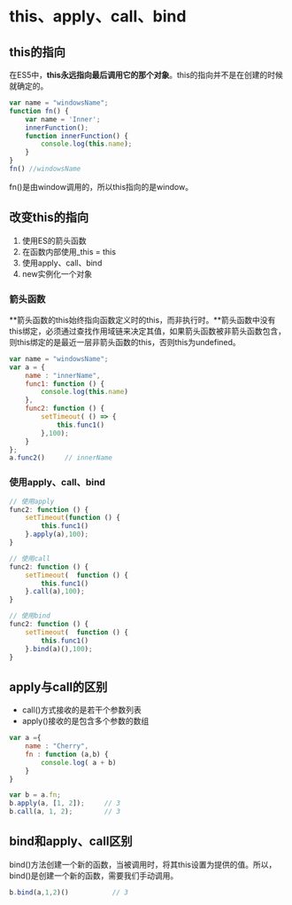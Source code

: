 # this、apply、call、bind

## this的指向

在ES5中，**this永远指向最后调用它的那个对象**。this的指向并不是在创建的时候就确定的。

```js
var name = "windowsName";
function fn() {
    var name = 'Inner';
    innerFunction();
    function innerFunction() {
        console.log(this.name);
    }
}
fn() //windowsName
```

fn\(\)是由window调用的，所以this指向的是window。

## 改变this的指向

1. 使用ES的箭头函数
2. 在函数内部使用\_this = this
3. 使用apply、call、bind
4. new实例化一个对象

### 箭头函数

**箭头函数的this始终指向函数定义时的this，而非执行时。**箭头函数中没有this绑定，必须通过查找作用域链来决定其值，如果箭头函数被非箭头函数包含，则this绑定的是最近一层非箭头函数的this，否则this为undefined。

```js
var name = "windowsName";
var a = {
    name : "innerName",
    func1: function () {
        console.log(this.name)     
    },
    func2: function () {
        setTimeout( () => {
            this.func1()
        },100);
    }
};
a.func2()     // innerName
```

### 使用apply、call、bind

```js
// 使用apply
func2: function () {
    setTimeout(function () {
        this.func1()
    }.apply(a),100);
}

// 使用call
func2: function () {
    setTimeout(  function () {
        this.func1()
    }.call(a),100);
}

// 使用bind
func2: function () {
    setTimeout(  function () {
        this.func1()
    }.bind(a)(),100);
}
```

## apply与call的区别

* call\(\)方式接收的是若干个参数列表
* apply\(\)接收的是包含多个参数的数组

```js
var a ={
    name : "Cherry",
    fn : function (a,b) {
        console.log( a + b)
    }
}

var b = a.fn;
b.apply(a, [1, 2]);     // 3
b.call(a, 1, 2);        // 3
```

## bind和apply、call区别

bind\(\)方法创建一个新的函数，当被调用时，将其this设置为提供的值。所以，bind\(\)是创建一个新的函数，需要我们手动调用。

```js
b.bind(a,1,2)()           // 3
```



